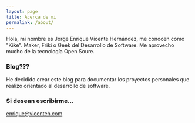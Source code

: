 ```yaml
---
layout: page
title: Acerca de mi
permalink: /about/
---
```


Hola, mi nombre es Jorge Enrique Vicente Hernández, me conocen como "Kike". 
Maker, Friki o Geek del Desarrollo de Software. 
Me aprovecho mucho de la tecnología Open Soure.
### Blog???

He decidido crear este blog para documentar los proyectos personales que realizo orientado al desarrollo de software.

### Si desean escribirme...

[enrique@vicenteh.com](mailto:enrique@vicenteh.com)